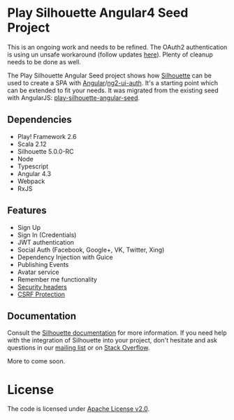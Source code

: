 Play Silhouette Angular4 Seed Project
=====================================

This is an ongoing work and needs to be refined. The OAuth2 authentication is using un unsafe workaround (follow updates [here](http://discourse.silhouette.rocks/t/silhouette-and-angular/159/10)). Plenty of cleanup needs to be done as well.

The Play Silhouette Angular Seed project shows how [Silhouette](https://github.com/mohiva/play-silhouette) can be used
to create a SPA with [Angular](https://angular.io/)/[ng2-ui-auth](https://github.com/ronzeidman/ng2-ui-auth). It's a starting point which can be extended to fit
your needs. It was migrated from the existing seed with AngularJS: [play-silhouette-angular-seed](https://github.com/mohiva/play-silhouette-angular-seed).

## Dependencies

* Play! Framework 2.6
* Scala 2.12
* Silhouette 5.0.0-RC
* Node
* Typescript
* Angular 4.3
* Webpack
* RxJS

## Features

* Sign Up
* Sign In (Credentials)
* JWT authentication
* Social Auth (Facebook, Google+, VK, Twitter, Xing)
* Dependency Injection with Guice
* Publishing Events
* Avatar service
* Remember me functionality
* [Security headers](https://www.playframework.com/documentation/2.6.x/SecurityHeaders)
* [CSRF Protection](https://www.playframework.com/documentation/2.6.x/ScalaCsrf)

## Documentation

Consult the [Silhouette documentation](http://silhouette.mohiva.com/docs) for more information. If you need help with the integration of Silhouette into your project, don't hesitate and ask questions in our [mailing list](https://groups.google.com/forum/#!forum/play-silhouette) or on [Stack Overflow](http://stackoverflow.com/questions/tagged/playframework).

More to come soon.

# License

The code is licensed under [Apache License v2.0](http://www.apache.org/licenses/LICENSE-2.0).
